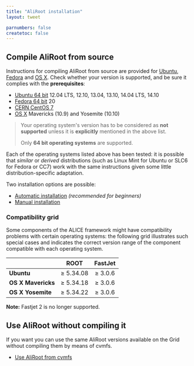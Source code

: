 ```yaml
---
title: "AliRoot installation"
layout: tweet

parnumbers: false
createtoc: false
---
```



Compile AliRoot from source
---------------------------

Instructions for compiling AliRoot from source are provided for
[Ubuntu](http://www.ubuntu.com/), [Fedora](http://fedoraproject.org/)
and [OS X](http://www.apple.com/osx). Check whether your version is
supported, and be sure it complies with the **prerequisites**:

* [Ubuntu 64 bit](prereq-ubuntu) 12.04 LTS, 12.10, 13.04, 13.10,
  14.04 LTS, 14.10
* [Fedora 64 bit](prereq-fedora) 20
* [CERN CentOS 7](prereq-cc7)
* [OS X](prereq-osx) Mavericks (10.9) and Yosemite (10.10)

> Your operating system's version has to be considered as **not
> supported** unless it is **explicitly** mentioned in the above list.
>
> Only **64 bit operating systems** are supported.

Each of the operating systems listed above has been tested: it is possible that
*similar* or *derived* distributions (such as Linux Mint for Ubuntu or SLC6 for
Fedora or CC7) work with the same instructions given some little
distribution-specific adaptation.

Two installation options are possible:

* [Automatic installation](auto) *(recommended for beginners)*
* [Manual installation](manual)


### Compatibility grid

Some components of the ALICE framework might have compatibility
problems with certain operating systems: the following grid
illustrates such special cases and indicates the correct version range
of the component compatible with each operating system.

|                        | ROOT      | FastJet |
| ---------------------- |:---------:|:-------:|
| **Ubuntu**             | ≥ 5.34.08 | ≥ 3.0.6 |
| **OS X Mavericks**     | ≥ 5.34.18 | ≥ 3.0.6 |
| **OS X Yosemite**      | ≥ 5.34.22 | ≥ 3.0.6 |

**Note:** Fastjet 2 is no longer supported.


Use AliRoot without compiling it
--------------------------------

If you want you can use the same AliRoot versions available on the
Grid without compiling them by means of cvmfs.

* [Use AliRoot from cvmfs](cvmfs)
